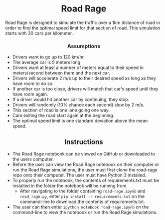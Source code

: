 # <div align="center">Road Rage</div>

Road Rage is designed to simulate the traffic over a 1km distance of road in order to find the optimal speed limit for that section of road. This simulation starts with 30 cars per kilometer.

### <div align="center">Assumptions</div>

* Drivers want to go up to 120 km/hr.
* The average car is 5 meters long.
* Drivers want at least a number of meters equal to their speed in meters/second between them and the next car.
* Drivers will accelerate 2 m/s up to their desired speed as long as they have room to do so.
* If another car is too close, drivers will match that car's speed until they have room again.
* If a driver would hit another car by continuing, they stop.
* Drivers will randomly (10% chance each second) slow by 2 m/s.
* This section of road is one lane going one way.
* Cars exiting the road start again at the beginning.
* The optimal speed limit is one standard deviation above the mean speed.

## <div align="center">Instructions</div>

* The Road Rage notebook can be viewed on GitHub or downloaded to the users computer.
* Before the user can view the Road Rage notebook on their computer or run the Road Rage simulations, the user must first clone the road-rage repo onto their computer. The user must have Python 3 installed.
* To properly run the notebook, the contents of requirements.txt must be installed in the folder the notebook will be running from.
  * After navigating to the folder containing `road-rage.ipynb` and `road_rage.py`, enter `pip install -r requirements.txt` on the command-line to download the contents of requirements.txt.
* The user can then enter `ipython notebook road-rage.ipynb` on the command-line to view the notebook or run the Road Rage simulations.
